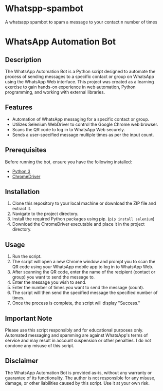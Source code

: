 # Whatspp-spambot
A whatsapp spambot to spam a message to your contact n number of times 

# WhatsApp Automation Bot

## Description
The WhatsApp Automation Bot is a Python script designed to automate the process of sending messages to a specific contact or group on WhatsApp using the WhatsApp Web interface. This project was created as a learning exercise to gain hands-on experience in web automation, Python programming, and working with external libraries.

## Features
- Automation of WhatsApp messaging for a specific contact or group.
- Utilizes Selenium WebDriver to control the Google Chrome web browser.
- Scans the QR code to log in to WhatsApp Web securely.
- Sends a user-specified message multiple times as per the input count.

## Prerequisites
Before running the bot, ensure you have the following installed:
- [Python 3](https://www.python.org/downloads/)
- [ChromeDriver](https://sites.google.com/a/chromium.org/chromedriver/downloads)

## Installation
1. Clone this repository to your local machine or download the ZIP file and extract it.
2. Navigate to the project directory.
3. Install the required Python packages using pip. (`pip install selenium`)
4. Download the ChromeDriver executable and place it in the project directory.

## Usage
1. Run the script.
2. The script will open a new Chrome window and prompt you to scan the QR code using your WhatsApp mobile app to log in to WhatsApp Web.
3. After scanning the QR code, enter the name of the recipient (contact or group) you want to send the message to.
4. Enter the message you wish to send.
5. Enter the number of times you want to send the message (count).
6. The script will then send the specified message the specified number of times.
7. Once the process is complete, the script will display "Success."

## Important Note
Please use this script responsibly and for educational purposes only. Automated messaging and spamming are against WhatsApp's terms of service and may result in account suspension or other penalties. I do not condone any misuse of this script.

## Disclaimer
The WhatsApp Automation Bot is provided as-is, without any warranty or guarantee of its functionality. The author is not responsible for any misuse, damage, or other liabilities caused by this script. Use it at your own risk.

